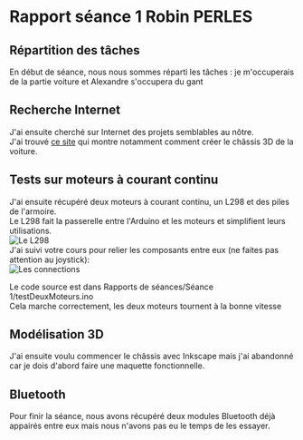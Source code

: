 # Rapport séance 1 Robin PERLES


## Répartition des tâches
En début de séance, nous nous sommes réparti les tâches : je m'occuperais de la partie voiture et Alexandre s'occupera du gant


## Recherche Internet
J'ai ensuite cherché sur Internet des projets semblables au nôtre.  
J'ai trouvé [ce site](https://passionelectronique.fr/voiture-telecommandee-arduino/) qui montre notamment comment créer le châssis 3D de la voiture.


## Tests sur moteurs à courant continu
J'ai ensuite récupéré deux moteurs à courant continu, un L298 et des piles de l'armoire.  
Le L298 fait la passerelle entre l'Arduino et les moteurs et simplifient leurs utilisations.  
![Le L298](http://d26lpennugtm8s.cloudfront.net/stores/244/945/products/arduino-l298-h-bridge-motor-driver-board-2a-modolu-ponte-h-d_nq_np_771321-mlb20744086395_052016-f1-0335371326fc661ca715330690899404-1024-1024.jpg)  
J'ai suivi votre cours pour relier les composants entre eux (ne faites pas attention au joystick):  
![Les connections](https://howtomechatronics.com/wp-content/uploads/2017/08/Arduino-Robot-Car-Control-using-L298N-Driver-Circuit-Schematic-768x454.png?ezimgfmt=ng:webp/ngcb2)  

Le code source est dans Rapports de séances/Séance 1/testDeuxMoteurs.ino  
Cela marche correctement, les deux moteurs tournent à la bonne vitesse  


## Modélisation 3D
J'ai ensuite voulu commencer le châssis avec Inkscape mais j'ai abandonné car je dois d'abord faire une maquette fonctionnelle.


## Bluetooth
Pour finir la séance, nous avons récupéré deux modules Bluetooth déjà appairés entre eux mais nous n'avons pas eu le temps de les essayer.
